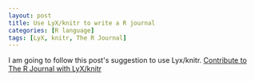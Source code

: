 ```yaml
---
layout: post
title: Use LyX/knitr to write a R journal
categories: [R language]
tags: [LyX, knitr, The R Journal]
---
```


I am going to follow this post's suggestion to use Lyx/knitr. [Contribute to The R Journal with LyX/knitr](http://yihui.name/en/2013/02/contribute-to-the-r-journal-with-lyx-knitr/)

